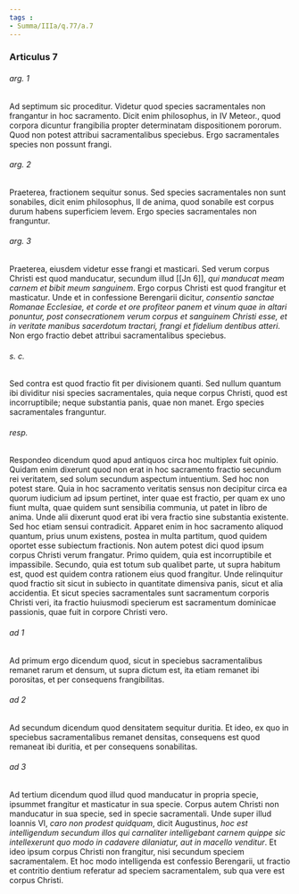 ```yaml
---
tags : 
- Summa/IIIa/q.77/a.7
---
```


### Articulus 7

###### arg. 1
Ad septimum sic proceditur. Videtur quod species sacramentales non frangantur in hoc sacramento. Dicit enim philosophus, in IV Meteor., quod corpora dicuntur frangibilia propter determinatam dispositionem pororum. Quod non potest attribui sacramentalibus speciebus. Ergo sacramentales species non possunt frangi.

###### arg. 2
Praeterea, fractionem sequitur sonus. Sed species sacramentales non sunt sonabiles, dicit enim philosophus, II de anima, quod sonabile est corpus durum habens superficiem levem. Ergo species sacramentales non franguntur.

###### arg. 3
Praeterea, eiusdem videtur esse frangi et masticari. Sed verum corpus Christi est quod manducatur, secundum illud [[Jn 6]], *qui manducat meam carnem et bibit meum sanguinem*. Ergo corpus Christi est quod frangitur et masticatur. Unde et in confessione Berengarii dicitur, *consentio sanctae Romanae Ecclesiae, et corde et ore profiteor panem et vinum quae in altari ponuntur, post consecrationem verum corpus et sanguinem Christi esse, et in veritate manibus sacerdotum tractari, frangi et fidelium dentibus atteri*. Non ergo fractio debet attribui sacramentalibus speciebus.

###### s. c.
Sed contra est quod fractio fit per divisionem quanti. Sed nullum quantum ibi dividitur nisi species sacramentales, quia neque corpus Christi, quod est incorruptibile; neque substantia panis, quae non manet. Ergo species sacramentales franguntur.

###### resp.
Respondeo dicendum quod apud antiquos circa hoc multiplex fuit opinio. Quidam enim dixerunt quod non erat in hoc sacramento fractio secundum rei veritatem, sed solum secundum aspectum intuentium. Sed hoc non potest stare. Quia in hoc sacramento veritatis sensus non decipitur circa ea quorum iudicium ad ipsum pertinet, inter quae est fractio, per quam ex uno fiunt multa, quae quidem sunt sensibilia communia, ut patet in libro de anima. Unde alii dixerunt quod erat ibi vera fractio sine substantia existente. Sed hoc etiam sensui contradicit. Apparet enim in hoc sacramento aliquod quantum, prius unum existens, postea in multa partitum, quod quidem oportet esse subiectum fractionis. Non autem potest dici quod ipsum corpus Christi verum frangatur. Primo quidem, quia est incorruptibile et impassibile. Secundo, quia est totum sub qualibet parte, ut supra habitum est, quod est quidem contra rationem eius quod frangitur. Unde relinquitur quod fractio sit sicut in subiecto in quantitate dimensiva panis, sicut et alia accidentia. Et sicut species sacramentales sunt sacramentum corporis Christi veri, ita fractio huiusmodi specierum est sacramentum dominicae passionis, quae fuit in corpore Christi vero.

###### ad 1
Ad primum ergo dicendum quod, sicut in speciebus sacramentalibus remanet rarum et densum, ut supra dictum est, ita etiam remanet ibi porositas, et per consequens frangibilitas.

###### ad 2
Ad secundum dicendum quod densitatem sequitur duritia. Et ideo, ex quo in speciebus sacramentalibus remanet densitas, consequens est quod remaneat ibi duritia, et per consequens sonabilitas.

###### ad 3
Ad tertium dicendum quod illud quod manducatur in propria specie, ipsummet frangitur et masticatur in sua specie. Corpus autem Christi non manducatur in sua specie, sed in specie sacramentali. Unde super illud Ioannis VI, *caro non prodest quidquam*, dicit Augustinus, *hoc est intelligendum secundum illos qui carnaliter intelligebant carnem quippe sic intellexerunt quo modo in cadavere dilaniatur, aut in macello venditur*. Et ideo ipsum corpus Christi non frangitur, nisi secundum speciem sacramentalem. Et hoc modo intelligenda est confessio Berengarii, ut fractio et contritio dentium referatur ad speciem sacramentalem, sub qua vere est corpus Christi.

